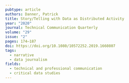 ```yaml
---
pubtype: article
authors: Danner, Patrick
title: Story/Telling with Data as Distributed Activity
year: "2020"
journal: Technical Communication Quarterly
volume: "29"
issue: "2"
pages: 174–187
doi: https://doi.org/10.1080/10572252.2019.1660807
tags:
  - narrative
  - data journalism
fields:
  - technical and professional communication
  - critical data studies
---
```

